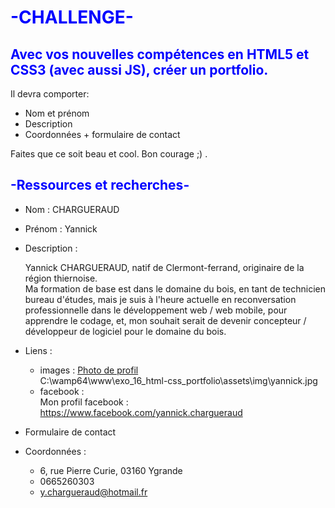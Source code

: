 # <span style="color: blue">**-CHALLENGE-**</span>

## <span style="color: blue">**Avec vos nouvelles compétences en HTML5 et CSS3 (avec aussi JS), créer un portfolio.**</span>

Il devra comporter:
- Nom et prénom
- Description
- Coordonnées + formulaire de contact

Faites que ce soit beau et cool. Bon courage ;) .

## <span style="color: blue">**-Ressources et recherches-**</span>

- Nom : CHARGUERAUD
- Prénom : Yannick
- Description :

    Yannick CHARGUERAUD, natif de Clermont-ferrand, originaire de la région thiernoise.  
    Ma formation de base est dans le domaine du bois, en tant de technicien bureau d'études, mais je suis à l'heure actuelle en reconversation professionnelle dans le développement web / web mobile, pour apprendre le codage, et, mon souhait serait de devenir concepteur / développeur de logiciel pour le domaine du bois.

- Liens :
    - images : 
        [Photo de profil](C:\wamp64\www\exo_16_html-css_portfolio\assets\img\yannick.jpg)  
        C:\wamp64\www\exo_16_html-css_portfolio\assets\img\yannick.jpg  
    - facebook :  
        Mon profil facebook : https://www.facebook.com/yannick.chargueraud  
    
- Formulaire de contact
- Coordonnées : 
    - 6, rue Pierre Curie, 03160 Ygrande
    - 0665260303
    - y.chargueraud@hotmail.fr

